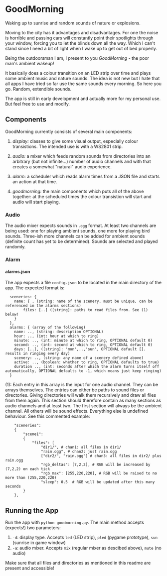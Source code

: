 # GoodMorning
Waking up to sunrise and random sounds of nature or explosions.

Moving to the city has it advantages and disadvantages.
For one the noise is horrible and passing cars will constantly point their spotlights through your window, forcing you to let the blinds down all the way.
Which I can't stand since I need a bit of light when I wake up to get out of bed properly.

Being the outdoorsman I am, I present to you *GoodMorning* - the poor man's ambient wakeup!

It basically does a colour transition on an LED strip over time and plays some ambient music and nature sounds.
The idea is not new but I hate that all apps I have tried so far use the same sounds every morning.
So here you go. Random, extendible sounds.

The app is still in early development and actually more for my personal use. 
But feel free to use and modify.

## Components
GoodMorning currently consists of several main components:

1. *display:* classes to give some visual output, especially colour transistions.
The intended use is with a WS2801 strip.

2. *audio:* a mixer which feeds random sounds from directories into an arbitrary (but not infinite...) number of audio channels
and with that creates a somewhat "natural" audio experience.

3. *alarm:* a scheduler which reads alarm times from a JSON file and starts an action at that time.

4. *goodmorning:* the main components which puts all of the above together:
at the scheduled times the colour transistion will start and audio will start playing.

### Audio
The audio mixer expects sounds in `.ogg` format. At least two channels are being used:
one for playing ambient sounds, one more for playing bird sounds. Three-ish more channels
can be added for ambient sounds (definite count has yet to be determined).
Sounds are selected and played randomly.

### Alarm
#### alarms.json
The app expects a file `config.json` to be located in the main directory of the app.
The expected format is:

```
  sceneries: {
    name: { , (string: name of the scenery, must be unique, can be referenced in the alarms sections)
        files: [..] ([string]: paths to read files from. See (1) below! 
    }
  },
  alarms: { (array of the following)
    name: .., (string: description OPTIONAL)
    hour: .., (int: hour at which to ring)
    minute: .., (int: minute at which to ring, OPTIONAL default 0)
    second: .., (int: second at which to ring, OPTIONAL default 0)
    days: [..], ([string]: 'mon',..,'sun', OPTIONAL default []. results in ringing every day)
    scenery: .., (string: any name of a scenery defined above)
    active: .., (boolean: whether to ring, OPTIONAL defaults to true)
    duration .., (int: seconds after which the alarm turns itself off automatically, OPTIONAL defaults to -1, which means just keep ringing)
  }
```

(1): Each entry in this array is the input for one audio channel.
They can be arrays themselves. The entries can either be paths to
sound files or directories. Giving directories will walk them recursively
and draw all files from them again.
This section should therefore contain as many sections as audio channels
and at least two. The first section will always be the ambient channel.
All others will be sound effects.
Everything else is undefined behaviour. See this commented example:

```
    "sceneries":
    {
        "scene1":
        {
            "files": [
                "dir1/", # chan1: all files in dir1/
                "rain.ogg", # chan2: just rain.ogg
                ["dir2/", "rain.ogg"] # chan3: all files in dir2/ plus rain.ogg
                "rgb_deltas": [7,2,2], # RGB will be increased by (7,2,2) on each tick
                "rgb_max": [255,220,220], # RGB will be raised to no more than (255,220,220)
                "sleep": 0.5  # RGB will be updated after this many seconds
        }
    },
```

## Running the App
Run the app with `python goodmorning.py`. The main method accepts (expects!) two parameters:

1. `-d`: display type. Accepts `led` (LED strip), `pled` (pygame prototype), `sun` (sunrise in game window)
2. `-a`: audio mixer. Accepts `mix` (regular mixer as descibed above), `mute` (no audio)

Make sure that all files and directories as mentioned in this readme are present and accessible!

